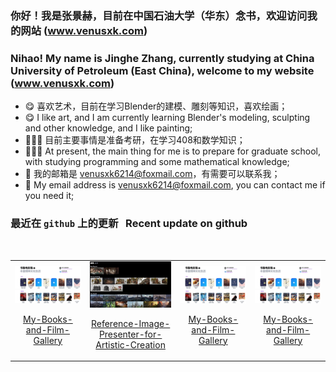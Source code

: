 ### 你好！我是张景赫，目前在中国石油大学（华东）念书，欢迎访问我的网站 (www.venusxk.com)
### Nihao! My name is Jinghe Zhang, currently studying at China University of Petroleum (East China), welcome to my website (www.venusxk.com)
- 😋 喜欢艺术，目前在学习Blender的建模、雕刻等知识，喜欢绘画；
- 😋 I like art, and I am currently learning Blender's modeling, sculpting and other knowledge, and I like painting;
- 🧑🏽‍💻 目前主要事情是准备考研，在学习408和数学知识；
- 🧑🏽‍💻 At present, the main thing for me is to prepare for graduate school, with studying programming and some mathematical knowledge;
- 📨 我的邮箱是 venusxk6214@foxmail.com，有需要可以联系我；
- 📨 My email address is venusxk6214@foxmail.com, you can contact me if you need it;

### 最近在 `github` 上的更新 &nbsp; Recent update on github

<br>


<table>
    <tr>
<td>
<div align=center>
<img decoding="async" src="./readme_file/gallery.jpg" width="100%" >

[My-Books-and-Film-Gallery](https://github.com/VenusXK/My-Books-and-Film-Gallery)
</div>
</td>
<td>
<div align=center>
<img decoding="async" src="./readme_file/material.jpg" width="100%" >

[Reference-Image-Presenter-for-Artistic-Creation](https://github.com/VenusXK/Reference-Image-Presenter-for-Artistic-Creation)
</div>
</td>
<td>
<div align=center>
<img decoding="async" src="./readme_file/gallery.jpg" width="100%" >

[My-Books-and-Film-Gallery](https://github.com/VenusXK/My-Books-and-Film-Gallery)
</div>
</td>
<td>
<div align=center>
<img decoding="async" src="./readme_file/gallery.jpg" width="100%" >

[My-Books-and-Film-Gallery](https://github.com/VenusXK/My-Books-and-Film-Gallery)
</div>
</td>
    </tr>
</table>


<!--
**VenusXK/VenusXK** is a ✨ _special_ ✨ repository because its `README.md` (this file) appears on your GitHub profile.

Here are some ideas to get you started:

- 🔭 I’m currently working on ...
- 🌱 I’m currently learning ...
- 👯 I’m looking to collaborate on ...
- 🤔 I’m looking for help with ...
- 💬 Ask me about ...
- 📫 How to reach me: ...
- 😄 Pronouns: ...
- ⚡ Fun fact: ...
-->
